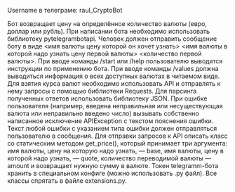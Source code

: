 
Username в телеграме: raul_CryptoBot

Бот возвращает цену на определённое количество валюты (евро, доллар или рубль).
При написании бота необходимо использовать библиотеку pytelegrambotapi.
Человек должен отправить сообщение боту в виде <имя валюты цену которой он хочет узнать> <имя валюты в которой надо узнать цену первой валюты> <количество первой валюты>.
При вводе команды /start или /help пользователю выводятся инструкции по применению бота.
При вводе команды /values должна выводиться информация о всех доступных валютах в читаемом виде.
Для взятия курса валют необходимо использовать API и отправлять к нему запросы с помощью библиотеки Requests.
Для парсинга полученных ответов использовать библиотеку JSON.
При ошибке пользователя (например, введена неправильная или несуществующая валюта или неправильно введено число) вызывать собственно написанное исключение APIException с текстом пояснения ошибки.
Текст любой ошибки с указанием типа ошибки должен отправляться пользователю в сообщения.
Для отправки запросов к API описать класс со статическим методом get_price(), который принимает три аргумента: имя валюты, цену на которую надо узнать, — base, имя валюты, цену в которой надо узнать, — quote, количество переводимой валюты — amount и возвращает нужную сумму в валюте.
Токен telegramm-бота хранить в специальном конфиге (можно использовать .py файл).
Все классы спрятать в файле extensions.py.
